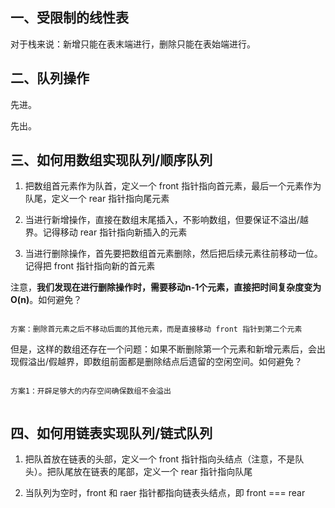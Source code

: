 ## 一、受限制的线性表

对于栈来说：新增只能在表末端进行，删除只能在表始端进行。


## 二、队列操作

先进。

先出。


## 三、如何用数组实现队列/顺序队列

1. 把数组首元素作为队首，定义一个 front 指针指向首元素，最后一个元素作为队尾，定义一个 rear 指针指向尾元素

2. 当进行新增操作，直接在数组末尾插入，不影响数组，但要保证不溢出/越界。记得移动 rear 指针指向新插入的元素

3. 当进行删除操作，首先要把数组首元素删除，然后把后续元素往前移动一位。记得把 front 指针指向新的首元素


注意，**我们发现在进行删除操作时，需要移动n-1个元素，直接把时间复杂度变为O(n)**。如何避免？

```

方案：删除首元素之后不移动后面的其他元素，而是直接移动 front 指针到第二个元素

```

但是，这样的数组还存在一个问题：如果不断删除第一个元素和新增元素后，会出现假溢出/假越界，即数组前面都是删除结点后遗留的空闲空间。如何避免？

```

方案1：开辟足够大的内存空间确保数组不会溢出


```



## 四、如何用链表实现队列/链式队列

1. 把队首放在链表的头部，定义一个 front 指针指向头结点（注意，不是队头）。把队尾放在链表的尾部，定义一个 rear 指针指向队尾

2. 当队列为空时，front 和 raer 指针都指向链表头结点，即 front === rear
